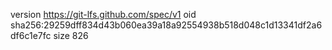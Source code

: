 version https://git-lfs.github.com/spec/v1
oid sha256:29259dff834d43b060ea39a18a92554938b518d048c1d13341df2a6df6c1e7fc
size 826
